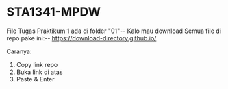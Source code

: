 # STA1341-MPDW
File Tugas Praktikum 1 ada di folder "01"--
Kalo mau download Semua file di repo pake ini:--
https://download-directory.github.io/

Caranya:
1. Copy link repo
2. Buka link di atas
3. Paste & Enter

